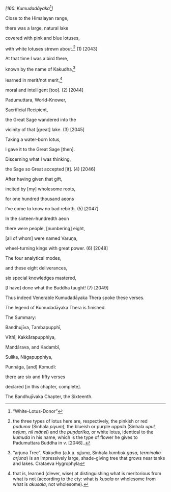 *\[160. Kumudadāyaka*[^1]*\]*

Close to the Himalayan range,

there was a large, natural lake

covered with pink and blue lotuses,

with white lotuses strewn about.[^2] (1) \[2043\]

At that time I was a bird there,

known by the name of Kakudha,[^3]

learned in merit/not merit,[^4]

moral and intelligent \[too\]. (2) \[2044\]

Padumuttara, World-Knower,

Sacrificial Recipient,

the Great Sage wandered into the

vicinity of that \[great\] lake. (3) \[2045\]

Taking a water-born lotus,

I gave it to the Great Sage \[then\].

Discerning what I was thinking,

the Sage so Great accepted \[it\]. (4) \[2046\]

After having given that gift,

incited by \[my\] wholesome roots,

for one hundred thousand aeons

I’ve come to know no bad rebirth. (5) \[2047\]

In the sixteen-hundredth aeon

there were people, \[numbering\] eight,

\[all of whom\] were named Varuṇa,

wheel-turning kings with great power. (6) \[2048\]

The four analytical modes,

and these eight deliverances,

six special knowledges mastered,

\[I have\] done what the Buddha taught! (7) \[2049\]

Thus indeed Venerable Kumudadāyaka Thera spoke these verses.

The legend of Kumudadāyaka Thera is finished.

The Summary:

Bandhujīva, Tambapupphī,

Vīthī, Kakkārapupphiya,

Mandārava, and Kadambī,

Sulika, Nāgapupphiya,

Punnāga, \[and\] Komudī:

there are six and fifty verses

declared \[in this chapter, complete\].

The Bandhujīvaka Chapter, the Sixteenth.

[^1]: “White-Lotus-Donor”

[^2]: the three types of lotus here are, respectively, the pinkish or
    red *paduma* (Sinhala *piyum*), the blueish or purple *uppala*
    (Sinhala *upul, neḷum, nil mānel*) and the *puṇḍarīka,* or white
    lotus, identical to the *kumuda* in his name, which is the type of
    flower he gives to Padumuttara Buddha in v. \[2046\]..

[^3]: “arjuna Tree”. *Kakudha* (a.k.a. *ajjuṇa,* Sinhala *kumbuk gasa,
    terminalia arjuna*) is an impressively large, shade-giving tree that
    grows near tanks and lakes. Crataeva Hygrophyla

[^4]: that is, learned (clever, wise) at distinguishing what is
    meritorious from what is not (according to the cty: what is *kusala*
    or wholesome from what is *akusala*, not wholesome).
